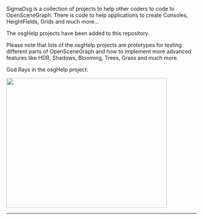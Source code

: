 SigmaOsg is a collection of projects to help other coders to code to OpenSceneGraph. There is code to help applications to create Consoles, HeightFields, Grids and much more...

The osgHelp projects have been added to this repository.

Please note that lots of the osgHelp projects are prototypes for testing different parts of OpenSceneGraph and how to implement more advanced features like HDR, Shadows, Blooming, Trees, Grass and much more.

God Rays in the osgHelp project:

<a href='http://www.youtube.com/watch?feature=player_embedded&v=GFwhqxZz6qg' target='_blank'><img src='http://img.youtube.com/vi/GFwhqxZz6qg/0.jpg' width='425' height=344 /></a>


---
